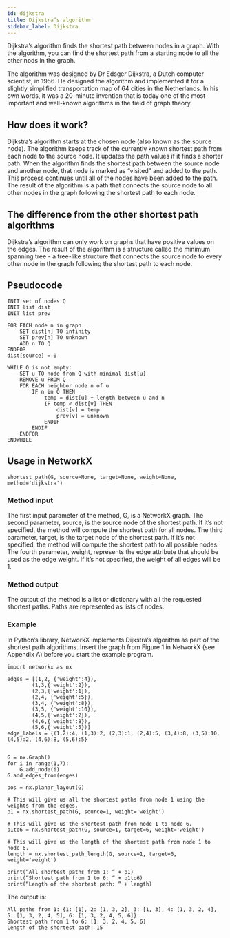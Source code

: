 ```yaml
---
id: dijkstra
title: Dijkstra’s algorithm
sidebar_label: Dijkstra
---
```


Dijkstra’s algorithm finds the shortest path between nodes in a graph. With the algorithm, you can find the shortest path from a starting node to all the other nods in the graph. 

The algorithm was designed by Dr Edsger Dijkstra, a Dutch computer scientist, in 1956. He designed the algorithm and implemented it for a slightly simplified transportation map of 64 cities in the Netherlands. In his own words, it was a 20-minute invention that is today one of the most important and well-known algorithms in the field of graph theory.

## How does it work?

Dijkstra’s algorithm starts at the chosen node (also known as the source node). The algorithm keeps track of the currently known shortest path from each node to the source node. It updates the path values if it finds a shorter path. When the algorithm finds the shortest path between the source node and another node, that node is marked as “visited” and added to the path. This process continues until all of the nodes have been added to the path. The result of the algorithm is a path that connects the source node to all other nodes in the graph following the shortest path to each node.  

## The difference from the other shortest path algorithms
Dijkstra’s algorithm can only work on graphs that have positive values on the edges. The result of the algorithm is a structure called the minimum spanning tree - a tree-like structure that connects the source node to every other node in the graph following the shortest path to each node.

## Pseudocode

```
INIT set of nodes Q
INIT list dist
INIT list prev

FOR EACH node n in graph
    SET dist[n] TO infinity
    SET prev[n] TO unknown
    ADD n TO Q
ENDFOR
dist[source] = 0

WHILE Q is not empty:
    SET u TO node from Q with minimal dist[u]
    REMOVE u FROM Q
    FOR EACH neighbor node n of u
        IF n in Q THEN
            temp = dist[u] + length between u and n
            IF temp < dist[v] THEN
                dist[v] = temp
                prev[v] = unknown
            ENDIF
        ENDIF
    ENDFOR
ENDWHILE
```

## Usage in NetworkX

`shortest_path(G, source=None, target=None, weight=None, method='dijkstra')`

### Method input

The first input parameter of the method, G, is a NetworkX graph. 
The second parameter, source, is the source node of the shortest path. If it’s not specified, the method will compute the shortest path for all nodes. 
The third parameter, target, is the target node of the shortest path. If it’s not specified, the method will compute the shortest path to all possible nodes. 
The fourth parameter, weight, represents the edge attribute that should be used as the edge weight. If it’s not specified, the weight of all edges will be 1. 

### Method output

The output of the method is a list or dictionary with all the requested shortest paths. Paths are represented as lists of nodes. 

### Example

In Python’s library, NetworkX implements Dijkstra’s algorithm as part of the shortest path algorithms. Insert the graph from Figure 1 in NetworkX (see Appendix A) before you start the example program.

```python=
import networkx as nx

edges = [(1,2, {'weight':4}),
        (1,3,{'weight':2}),
        (2,3,{'weight':1}),
        (2,4, {'weight':5}),
        (3,4, {'weight':8}),
        (3,5, {'weight':10}),
        (4,5,{'weight':2}),
        (4,6,{'weight':8}),
        (5,6,{'weight':5})]
edge_labels = {(1,2):4, (1,3):2, (2,3):1, (2,4):5, (3,4):8, (3,5):10, (4,5):2, (4,6):8, (5,6):5}
   
        
G = nx.Graph()
for i in range(1,7):
    G.add_node(i)
G.add_edges_from(edges)

pos = nx.planar_layout(G)

# This will give us all the shortest paths from node 1 using the weights from the edges. 
p1 = nx.shortest_path(G, source=1, weight='weight')

# This will give us the shortest path from node 1 to node 6.
p1to6 = nx.shortest_path(G, source=1, target=6, weight='weight')

# This will give us the length of the shortest path from node 1 to node 6.
length = nx.shortest_path_length(G, source=1, target=6, weight='weight')

print(“All shortest paths from 1: “ + p1)
print(“Shortest path from 1 to 6: “ + p1to6)
print(“Length of the shortest path: ” + length)
```

The output is:

```
All paths from 1: {1: [1], 2: [1, 3, 2], 3: [1, 3], 4: [1, 3, 2, 4], 5: [1, 3, 2, 4, 5], 6: [1, 3, 2, 4, 5, 6]}
Shortest path from 1 to 6: [1, 3, 2, 4, 5, 6] 
Length of the shortest path: 15
```
